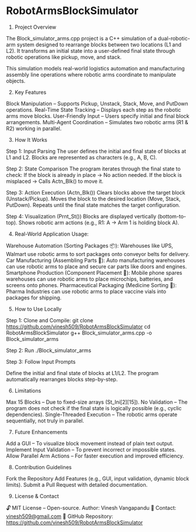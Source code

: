# RobotArmsBlockSimulator

1. Project Overview

The Block_simulator_arms.cpp project is a C++ simulation of a dual-robotic-arm system designed to rearrange blocks between two locations (L1 and L2). It transforms an initial state into a user-defined final state 
through robotic operations like pickup, move, and stack.

This simulation models real-world logistics automation and manufacturing assembly line operations where robotic arms coordinate to manipulate objects.

2. Key Features

Block Manipulation – Supports Pickup, Unstack, Stack, Move, and PutDown operations. 
Real-Time State Tracking – Displays each step as the robotic arms move blocks. 
User-Friendly Input – Users specify initial and final block arrangements. 
Multi-Agent Coordination – Simulates two robotic arms (R1 & R2) working in parallel.

3. How It Works

Step 1: Input Parsing
The user defines the initial and final state of blocks at L1 and L2.
Blocks are represented as characters (e.g., A, B, C).

Step 2: State Comparison
The program iterates through the final state to check:
If the block is already in place → No action needed.
If the block is misplaced → Calls Actn_Blk() to move it.

Step 3: Action Execution (Actn_Blk())
Clears blocks above the target block (Unstack/Pickup).
Moves the block to the desired location (Move, Stack, PutDown).
Repeats until the final state matches the target configuration.

Step 4: Visualization (Prnt_St())
Blocks are displayed vertically (bottom-to-top).
Shows robotic arm actions (e.g., R1: A → Arm 1 is holding block A).

4. Real-World Application Usage:

Warehouse Automation (Sorting Packages 📦): Warehouses like UPS, Walmart use robotic arms to sort packages onto conveyor belts for delivery.
Car Manufacturing (Assembling Parts 🚗): Auto manufacturing warehouses can use robotic arms to place and secure car parts like doors and engines.
Smartphone Production (Component Placement 📱): Mobile phone spares warehouses can use robotic arms to place microchips, batteries, and screens onto phones.
Pharmaceutical Packaging (Medicine Sorting 💊): Pharma Industries can use robotic arms to place vaccine vials into packages for shipping.

5. How to Use Locally

Step 1: Clone and Compile:
git clone https://github.com/vinesh509/RobotArmsBlockSimulator
cd RobotArmsBlockSimulator
g++ Block_simulator_arms.cpp -o Block_simulator_arms

Step 2: Run
./Block_simulator_arms

Step 3: Follow Input Prompts

Define the initial and final state of blocks at L1/L2.
The program automatically rearranges blocks step-by-step.

6. Limitations
 
Max 15 Blocks – Due to fixed-size arrays (St_Ini[2][15]).
No Validation – The program does not check if the final state is logically possible (e.g., cyclic dependencies).
Single-Threaded Execution – The robotic arms operate sequentially, not truly in parallel.

7. Future Enhancements

Add a GUI – To visualize block movement instead of plain text output.
Implement Input Validation – To prevent incorrect or impossible states.
Allow Parallel Arm Actions – For faster execution and improved efficiency.

8. Contribution Guidelines

Fork the Repository
Add Features (e.g., GUI, input validation, dynamic block limits).
Submit a Pull Request with detailed documentation.

9. License & Contact

🔓 MIT License – Open-source.
Author: Vinesh Vangapandu
📧 Contact: vinesh509@gmail.com
🔗 GitHub Repository: https://github.com/vinesh509/RobotArmsBlockSimulator


